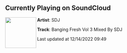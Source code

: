 ## Currently Playing on SoundCloud

[<img align="left" width="100" src="https://i1.sndcdn.com/artworks-KiyL1izMDdk97J9W-unWGvw-t500x500.jpg">](https://soundcloud.com/user-720309049/banging-fresh-vol-3-mixed-by-sdj)

**Artist**: SDJ 

**Track**: Banging Fresh Vol 3 Mixed By SDJ

Last updated at 12/14/2022 09:49
